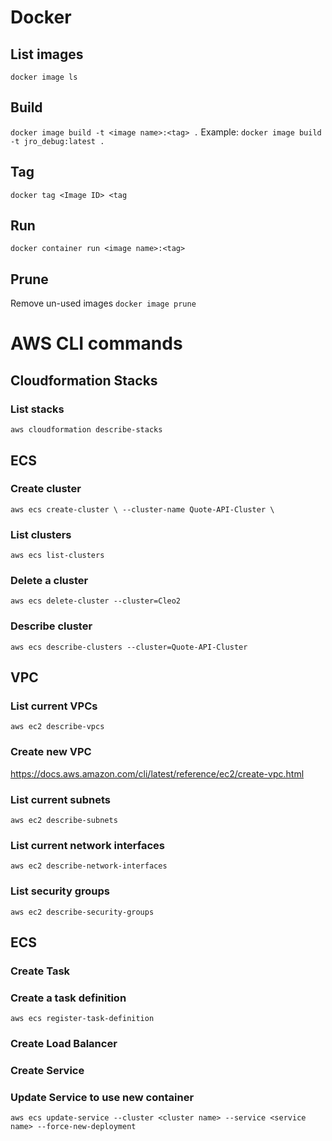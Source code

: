 # Docker

## List images
`docker image ls`

## Build
`docker image build -t <image name>:<tag> .`
Example: `docker image build -t jro_debug:latest .`


## Tag
`docker tag <Image ID> <tag`

## Run
`docker container run <image name>:<tag>`

## Prune
Remove un-used images
`docker image prune`




# AWS CLI commands

## Cloudformation Stacks

### List stacks
`aws cloudformation describe-stacks`


## ECS

### Create cluster

`aws ecs create-cluster \
	--cluster-name Quote-API-Cluster \`

### List clusters
`aws ecs list-clusters`

### Delete a cluster
`aws ecs delete-cluster --cluster=Cleo2`

### Describe cluster
`aws ecs describe-clusters --cluster=Quote-API-Cluster`

## VPC


### List current VPCs
`aws ec2 describe-vpcs`

### Create new VPC
https://docs.aws.amazon.com/cli/latest/reference/ec2/create-vpc.html



### List current subnets
`aws ec2 describe-subnets`


### List current network interfaces
`aws ec2 describe-network-interfaces`

### List security groups
`aws ec2 describe-security-groups`


## ECS

### Create Task

### Create a task definition
`aws ecs register-task-definition`

### Create Load Balancer

### Create Service


### Update Service to use new container
`aws ecs update-service --cluster <cluster name> --service <service name> --force-new-deployment`
